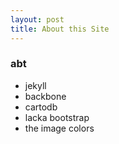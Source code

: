 ```yaml
---
layout: post
title: About this Site
---
```


### abt
* jekyll
* backbone
* cartodb
* lacka bootstrap
* the image colors